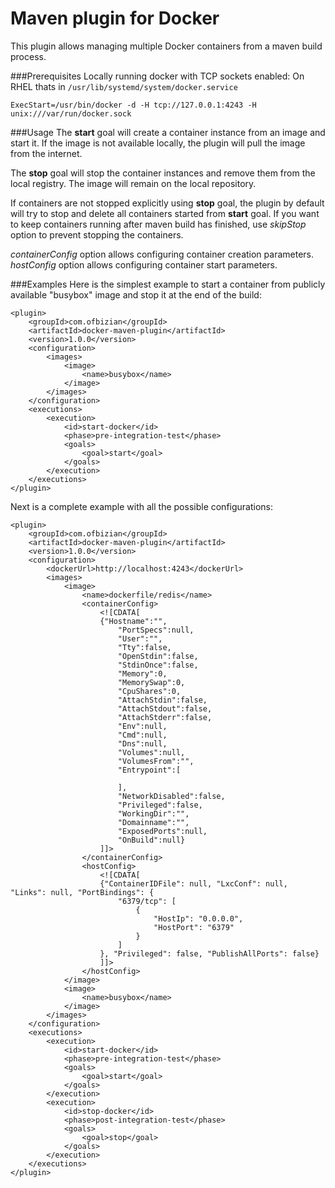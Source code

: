 Maven plugin for Docker
===================

This plugin allows managing multiple Docker containers from a maven build process.

###Prerequisites
Locally running docker with TCP sockets enabled:
On RHEL thats in `/usr/lib/systemd/system/docker.service`

`ExecStart=/usr/bin/docker -d -H tcp://127.0.0.1:4243 -H unix:///var/run/docker.sock`

###Usage
The **start** goal will create a container instance from an image and start it.
If the image is not available locally, the plugin will pull the image from the internet.

The **stop** goal will stop the container instances and remove them from the local registry.
The image will remain on the local repository.

If containers are not stopped explicitly using **stop** goal, the plugin by default will try to stop and delete all containers started from **start** goal.
If you want to keep containers running after maven build has finished, use *skipStop* option to prevent stopping the containers.

*containerConfig* option allows configuring container creation parameters.
*hostConfig* option allows configuring container start parameters.

###Examples
Here is the simplest example to start a container from publicly available "busybox" image and stop it at the end of the build:

    <plugin>
        <groupId>com.ofbizian</groupId>
        <artifactId>docker-maven-plugin</artifactId>
        <version>1.0.0</version>
        <configuration>
            <images>
                <image>
                    <name>busybox</name>
                </image>
            </images>
        </configuration>
        <executions>
            <execution>
                <id>start-docker</id>
                <phase>pre-integration-test</phase>
                <goals>
                    <goal>start</goal>
                </goals>
            </execution>
        </executions>
    </plugin>

Next is a complete example with all the possible configurations:

    <plugin>
        <groupId>com.ofbizian</groupId>
        <artifactId>docker-maven-plugin</artifactId>
        <version>1.0.0</version>
        <configuration>
            <dockerUrl>http://localhost:4243</dockerUrl>
            <images>
                <image>
                    <name>dockerfile/redis</name>
                    <containerConfig>
                        <![CDATA[
                        {"Hostname":"",
                            "PortSpecs":null,
                            "User":"",
                            "Tty":false,
                            "OpenStdin":false,
                            "StdinOnce":false,
                            "Memory":0,
                            "MemorySwap":0,
                            "CpuShares":0,
                            "AttachStdin":false,
                            "AttachStdout":false,
                            "AttachStderr":false,
                            "Env":null,
                            "Cmd":null,
                            "Dns":null,
                            "Volumes":null,
                            "VolumesFrom":"",
                            "Entrypoint":[

                            ],
                            "NetworkDisabled":false,
                            "Privileged":false,
                            "WorkingDir":"",
                            "Domainname":"",
                            "ExposedPorts":null,
                            "OnBuild":null}
                        ]]>
                    </containerConfig>
                    <hostConfig>
                        <![CDATA[
                        {"ContainerIDFile": null, "LxcConf": null, "Links": null, "PortBindings": {
                            "6379/tcp": [
                                {
                                    "HostIp": "0.0.0.0",
                                    "HostPort": "6379"
                                }
                            ]
                        }, "Privileged": false, "PublishAllPorts": false}
                        ]]>
                    </hostConfig>
                </image>
                <image>
                    <name>busybox</name>
                </image>
            </images>
        </configuration>
        <executions>
            <execution>
                <id>start-docker</id>
                <phase>pre-integration-test</phase>
                <goals>
                    <goal>start</goal>
                </goals>
            </execution>
            <execution>
                <id>stop-docker</id>
                <phase>post-integration-test</phase>
                <goals>
                    <goal>stop</goal>
                </goals>
            </execution>
        </executions>
    </plugin>

